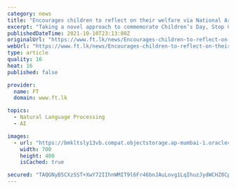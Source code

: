 ```yaml
---
category: news
title: "Encourages children to reflect on their welfare via National Art and Speech Competition"
excerpt: "Taking a novel approach to commemorate Children’s Day, Stop Child Cruelty Trust (SCC) launched the ‘#JustANumber Child Protection Month’ to increase awareness of the fundamental rights of children through various public programs."
publishedDateTime: 2021-10-10T23:13:00Z
originalUrl: "https://www.ft.lk/news/Encourages-children-to-reflect-on-their-welfare-via-National-Art-and-Speech-Competition/56-724221"
webUrl: "https://www.ft.lk/news/Encourages-children-to-reflect-on-their-welfare-via-National-Art-and-Speech-Competition/56-724221"
type: article
quality: 16
heat: 16
published: false

provider:
  name: FT
  domain: www.ft.lk

topics:
  - Natural Language Processing
  - AI

images:
  - url: "https://bmkltsly13vb.compat.objectstorage.ap-mumbai-1.oraclecloud.com/cdn.ft.lk/assets/uploads/image_3f57caf4e8.jpg"
    width: 700
    height: 400
    isCached: true

secured: "TAQGNyB5CXzSST+XwY72IIhnWMIT9l6Fr46bnJAuLovg1LqIhuzJydWCHZ8Cp/7+9M2VoVN870G045/IBOaE1G3QbUK9KkDFNE+hm5CZufusUGyr0/EG5MGsAWK9j8nepNmwCyFlTjV7/cHci1KAol/BYLq3SwqZBaaxVz9ICWT12S+a4zkgt6FiBXZixH7hzr80qDeCsWAugA7gRLpFipL3RNBCazyrycmITUJGlgVs+cdysZTJM5hi6vLdDcmTnScow9iP6Ue880HIGWuM1DLAUn224sQTVlhg/EgAh1hmYxXWb2n43WSOz5INySvrlirwY78EqizI8t85DFcseON1RGK6HhdahBPE0tllM20=;If7nNz6jI+nC65FM7F8e7Q=="
---
```


